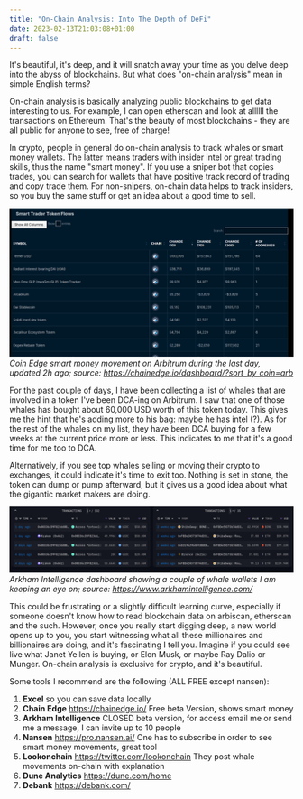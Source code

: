 ```yaml
---
title: "On-Chain Analysis: Into The Depth of DeFi"
date: 2023-02-13T21:03:08+01:00
draft: false
---
```

It's beautiful, it's deep, and it will snatch away your time as you delve deep into the abyss of blockchains. But what does "on-chain analysis" mean in simple English terms?

On-chain analysis is basically analyzing public blockchains to get data interesting to us. For example, I can open etherscan and look at allllll the transactions on Ethereum. That's the beauty of most blockchains - they are all public for anyone to see, free of charge! 

In crypto, people in general do on-chain analysis to track whales or smart money wallets. The latter means traders with insider intel or great trading skills, thus the name "smart money". If you use a sniper bot that copies trades, you can search for wallets that have positive track record of trading and copy trade them. For non-snipers, on-chain data helps to track insiders, so you buy the same stuff or get an idea about a good time to sell.

![coin edge arbitrum smart money movement](/images/coinedge.jpg)
*Coin Edge smart money movement on Arbitrum during the last day, updated 2h ago; source:  https://chainedge.io/dashboard/?sort_by_coin=arb*

For the past couple of days, I have been collecting a list of whales that are involved in a token I've been DCA-ing on Arbitrum. I saw that one of those whales has bought about 60,000 USD worth of this token today. This gives me the hint that he's adding more to his bag: maybe he has intel (?). As for the rest of the whales on my list, they have been DCA buying for a few weeks at the current price more or less. This indicates to me that it's a good time for me too to DCA.

Alternatively, if you see top whales selling or moving their crypto to exchanges, it could indicate it's time to exit too. Nothing is set in stone, the token can dump or pump afterward, but it gives us a good idea about what the gigantic market makers are doing.

![arkham dashboard whale tracking](/images/arkham.jpg)
*Arkham Intelligence dashboard showing a couple of whale wallets I am keeping an eye on; source:  https://www.arkhamintelligence.com/*

This could be frustrating or a slightly difficult learning curve, especially if someone doesn't know how to read blockchain data on arbiscan, etherscan and the such. However, once you really start digging deep, a new world opens up to you, you start witnessing what all these millionaires and billionaires are doing, and it's fascinating I tell you. Imagine if you could see live what Janet Yellen is buying, or Elon Musk, or maybe Ray Dalio or Munger. On-chain analysis is exclusive for crypto, and it's beautiful.

Some tools I recommend are the following (ALL FREE except nansen):

1) **Excel** so you can save data locally 
2) **Chain Edge** https://chainedge.io/ Free beta Version, shows smart money
3) **Arkham Intelligence** CLOSED beta version, for access email me or send me a message, I can invite up to 10 people
4) **Nansen** https://pro.nansen.ai/ One has to subscribe in order to see smart money movements, great tool
5) **Lookonchain** https://twitter.com/lookonchain They post whale movements on-chain with explanation
6) **Dune Analytics** https://dune.com/home
7) **Debank** https://debank.com/
